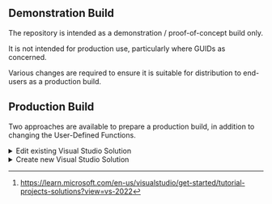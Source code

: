 ## Demonstration Build

The repository is intended as a demonstration / proof-of-concept build only.

It is not intended for production use, particularly where GUIDs as concerned.

Various changes are required to ensure it is suitable for distribution to end-users as a production build.

## Production Build

Two approaches are available to prepare a production build, in addition to changing the User-Defined Functions.

<details><summary>Edit existing Visual Studio Solution</summary>
<p>

* Search *ALL* solution and project file for GUIDs

* Change all GUIDs to newly-created values.

</p>
</details> 

<details><summary>Create new Visual Studio Solution</summary>
<p>

This is the preferred approach.

Start Visual Studio and select `Create a New Project`.

Select [`Blank Solution`](/SCREENSHOTS/VISUAL_STUDIO_NEW_BLANK_SOLUTION.png) as the Project Template.

https://learn.microsoft.com/en-us/visualstudio/get-started/tutorial-projects-solutions?view=vs-2022

See [^1] for further information.

</p>
</details> 


[^1]:https://learn.microsoft.com/en-us/visualstudio/get-started/tutorial-projects-solutions?view=vs-2022

